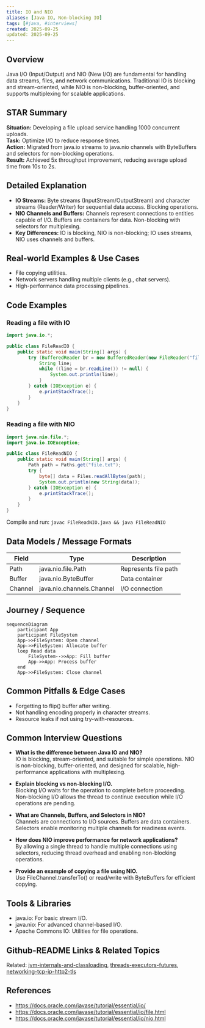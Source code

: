 ```yaml
---
title: IO and NIO
aliases: [Java IO, Non-blocking IO]
tags: [#java, #interviews]
created: 2025-09-25
updated: 2025-09-25
---
```


## Overview
Java I/O (Input/Output) and NIO (New I/O) are fundamental for handling data streams, files, and network communications. Traditional IO is blocking and stream-oriented, while NIO is non-blocking, buffer-oriented, and supports multiplexing for scalable applications.

## STAR Summary
**Situation:** Developing a file upload service handling 1000 concurrent uploads.  
**Task:** Optimize I/O to reduce response times.  
**Action:** Migrated from java.io streams to java.nio channels with ByteBuffers and selectors for non-blocking operations.  
**Result:** Achieved 5x throughput improvement, reducing average upload time from 10s to 2s.

## Detailed Explanation
- **IO Streams:** Byte streams (InputStream/OutputStream) and character streams (Reader/Writer) for sequential data access. Blocking operations.
- **NIO Channels and Buffers:** Channels represent connections to entities capable of I/O. Buffers are containers for data. Non-blocking with selectors for multiplexing.
- **Key Differences:** IO is blocking, NIO is non-blocking; IO uses streams, NIO uses channels and buffers.

## Real-world Examples & Use Cases
- File copying utilities.
- Network servers handling multiple clients (e.g., chat servers).
- High-performance data processing pipelines.

## Code Examples
### Reading a file with IO
```java
import java.io.*;

public class FileReadIO {
    public static void main(String[] args) {
        try (BufferedReader br = new BufferedReader(new FileReader("file.txt"))) {
            String line;
            while ((line = br.readLine()) != null) {
                System.out.println(line);
            }
        } catch (IOException e) {
            e.printStackTrace();
        }
    }
}
```

### Reading a file with NIO
```java
import java.nio.file.*;
import java.io.IOException;

public class FileReadNIO {
    public static void main(String[] args) {
        Path path = Paths.get("file.txt");
        try {
            byte[] data = Files.readAllBytes(path);
            System.out.println(new String(data));
        } catch (IOException e) {
            e.printStackTrace();
        }
    }
}
```

Compile and run: `javac FileReadNIO.java && java FileReadNIO`

## Data Models / Message Formats
| Field | Type | Description |
|-------|------|-------------|
| Path | java.nio.file.Path | Represents file path |
| Buffer | java.nio.ByteBuffer | Data container |
| Channel | java.nio.channels.Channel | I/O connection |

## Journey / Sequence
```mermaid
sequenceDiagram
    participant App
    participant FileSystem
    App->>FileSystem: Open channel
    App->>FileSystem: Allocate buffer
    loop Read data
        FileSystem-->>App: Fill buffer
        App->>App: Process buffer
    end
    App->>FileSystem: Close channel
```

## Common Pitfalls & Edge Cases
- Forgetting to flip() buffer after writing.
- Not handling encoding properly in character streams.
- Resource leaks if not using try-with-resources.

## Common Interview Questions
- **What is the difference between Java IO and NIO?**  
  IO is blocking, stream-oriented, and suitable for simple operations. NIO is non-blocking, buffer-oriented, and designed for scalable, high-performance applications with multiplexing.

- **Explain blocking vs non-blocking I/O.**  
  Blocking I/O waits for the operation to complete before proceeding. Non-blocking I/O allows the thread to continue execution while I/O operations are pending.

- **What are Channels, Buffers, and Selectors in NIO?**  
  Channels are connections to I/O sources. Buffers are data containers. Selectors enable monitoring multiple channels for readiness events.

- **How does NIO improve performance for network applications?**  
  By allowing a single thread to handle multiple connections using selectors, reducing thread overhead and enabling non-blocking operations.

- **Provide an example of copying a file using NIO.**  
  Use FileChannel.transferTo() or read/write with ByteBuffers for efficient copying.

## Tools & Libraries
- java.io: For basic stream I/O.
- java.nio: For advanced channel-based I/O.
- Apache Commons IO: Utilities for file operations.

## Github-README Links & Related Topics
Related: [jvm-internals-and-classloading](../jvm-internals-and-classloading/), [threads-executors-futures](../threads-executors-futures/), [networking-tcp-ip-http2-tls](../../networking/networking-tcp-ip-http2-tls/)

## References
- https://docs.oracle.com/javase/tutorial/essential/io/
- https://docs.oracle.com/javase/tutorial/essential/io/file.html
- https://docs.oracle.com/javase/tutorial/essential/io/nio.html